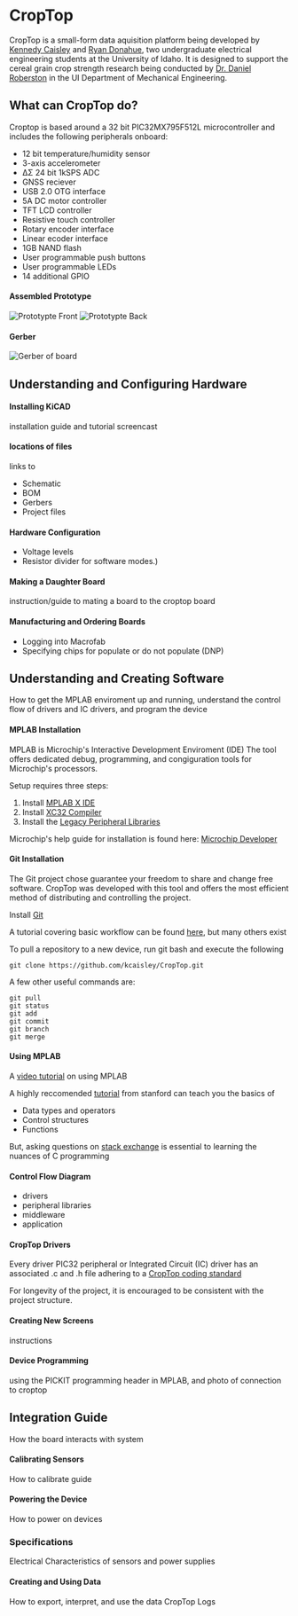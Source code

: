 # CropTop
CropTop is a small-form data aquisition platform being developed by [Kennedy Caisley](https://github.com/kcaisley) and [Ryan Donahue](https://github.com/ryand323), two undergraduate electrical engineering students at the University of Idaho. It is designed to support the cereal grain crop strength research being conducted by [Dr. Daniel Roberston](https://www.uidaho.edu/engr/departments/me/our-people/faculty/daniel-robertson) in the UI Department of Mechanical Engineering.

## What can CropTop do?
Croptop is based around a 32 bit PIC32MX795F512L microcontroller and includes the following peripherals onboard:
* 12 bit temperature/humidity sensor
* 3-axis accelerometer
* ΔΣ 24 bit 1kSPS ADC
* GNSS reciever
* USB 2.0 OTG interface
* 5A DC motor controller
* TFT LCD controller
* Resistive touch controller
* Rotary encoder interface
* Linear ecoder interface
* 1GB NAND flash
* User programmable push buttons
* User programmable LEDs
* 14 additional GPIO

#### Assembled Prototype
![Prototypte Front](docs/images/IMG_7746.JPG?raw=true "Title")
![Prototypte Back](docs/images/IMG_7747.JPG?raw=true "Title")

#### Gerber
![Gerber of board](docs/images/gerb.PNG?raw=true "Title")

## Understanding and Configuring Hardware

#### Installing KiCAD
installation guide and tutorial screencast

#### locations of files
links to
* Schematic
* BOM
* Gerbers
* Project files

#### Hardware Configuration 
* Voltage levels
* Resistor divider for software modes.)

#### Making a Daughter Board
instruction/guide to mating a board to the croptop board

#### Manufacturing and Ordering Boards
* Logging into Macrofab
* Specifying chips for populate or do not populate (DNP)

## Understanding and Creating Software
How to get the MPLAB enviroment up and running, understand the control flow of drivers and IC drivers, and program the device

#### MPLAB Installation
MPLAB is Microchip's Interactive Development Enviroment (IDE) 
The tool offers dedicated debug, programming, and congiguration tools for Microchip's processors.

Setup requires three steps:
1. Install [MPLAB X IDE](https://www.microchip.com/mplab/mplab-x-ide "MPLAB X IDE")
2. Install [XC32 Compiler](https://www.microchip.com/mplab/compilers "XC32 Compilers")
3. Install the [Legacy Peripheral Libraries](https://www.microchip.com/SWLibraryWeb/product.aspx?product=PIC32%20Peripheral%20Library "legacy peripheral libraries")

Microchip's help guide for installation is found here: [Microchip Developer](http://microchipdeveloper.com/tls0101:get-mplabx "Microchip Developer")

#### Git Installation
The Git project chose guarantee your freedom to share and change free software. CropTop was developed with this tool and offers the most efficient method of distributing and controlling the project.

Install [Git](https://git-scm.com/downloads "Git")

A tutorial covering basic workflow can be found [here](https://evanwill.github.io/get-git/), but many others exist

To pull a repository to a new device, run git bash and execute the following
```
git clone https://github.com/kcaisley/CropTop.git
```

A few other useful commands are:
```
git pull
git status
git add
git commit
git branch
git merge
```

#### Using MPLAB 
A [video tutorial](https://vimeo.com/user96989107/review/328287810/0cc609795f) on using MPLAB

A highly reccomended [tutorial](http://cslibrary.stanford.edu/101/EssentialC.pdf) from stanford can teach you the basics of
* Data types and operators
* Control structures
* Functions

But, asking questions on [stack exchange](https://stackexchange.com/) is essential to learning the nuances of C programming

#### Control Flow Diagram 
* drivers
* peripheral libraries
* middleware 
* application

#### CropTop Drivers
Every driver PIC32 peripheral or Integrated Circuit (IC) driver has an associated .c and .h file adhering to a [CropTop coding standard](https://github.com/kcaisley/CropTop/tree/master/Software)

For longevity of the project, it is encouraged to be consistent with the project structure.

#### Creating New Screens
instructions

#### Device Programming
using the PICKIT programming header in MPLAB, and photo of connection to croptop

## Integration Guide
How the board interacts with system

#### Calibrating Sensors
How to calibrate guide

#### Powering the Device
How to power on devices

### Specifications
Electrical Characteristics of sensors and power supplies

#### Creating and Using Data
How to export, interpret, and use the data CropTop Logs